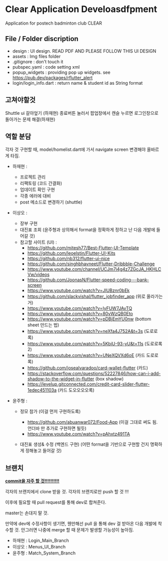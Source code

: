 # Clear Application Develoasdfpment

Application for postech badminton club CLEAR

## File / Folder discription

 - design : UI design. READ PDF AND PLEASE FOLLOW THIS UI DESIGN
 - assets : Img files folder
 - .gitignore : don't touch it
 - pubspec.yaml : code setting xml
 - popup_widgets : providing pop up widgets. see https://pub.dev/packages/rflutter_alert
 - login/login_info.dart : return name & student id as String format
 
## 고쳐야할것
 Shuttle ui 갈아엎기 (하재현)
 종료버튼 눌러서 팝업창에서 캔슬 누르면 로그인창으로 돌아가는 문제 해결(하재현)
 

## 역할 분담

각자 것 구현할 때, model/homelist.dart에 가서 navigate screen 변경해야 올바르게 타짐.

 - 하재현 :
    - 프로젝트 관리
    - 리팩토링 (코드 간결화)
    - 업데이트 확인 구현
    - 각종 에러에 대비
    - post 메소드로 변경하기 (shuttle)

 - 이상오 :
    - 장부 구현
    - 대진표 조회 (윤주형과 상의해서 format을 정확하게 정하고 난 다음 개발에 들어갈 것)
    - 참고할 사이트 (UI) : 
      - https://github.com/mitesh77/Best-Flutter-UI-Template
      - https://github.com/leoelstin/Flutter-UI-Kits
      - https://github.com/nb312/flutter-ui-nice
      - https://github.com/singhbhavneet/Flutter-Dribbble-Challenge
      - https://www.youtube.com/channel/UCJm7i4g4z7ZGcJA_HKHLCVw/videos
      - https://github.com/JoonasN/Flutter-speed-coding---bank-screen
      - https://www.youtube.com/watch?v=JIUBznr0bEk
      - https://github.com/slackvishal/flutter_jobfinder_app (위로 올라가는거)
      - https://www.youtube.com/watch?v=IyFUW7JAvTQ
      - https://www.youtube.com/watch?v=80vWzQB0Eto
      - https://www.youtube.com/watch?v=pDBjEmYU0nw (bottom sheet 만드는 법)
      - https://www.youtube.com/watch?v=neXfa4J752A&t=3s (도로로록)
      - https://www.youtube.com/watch?v=5KbiU-93-yU&t=11s (도로로록 2)
      - https://www.youtube.com/watch?v=UNeXQVXd6oE (카드 도로로록)
      - https://github.com/josealvaradoo/card-wallet-flutter (카드)
      - https://stackoverflow.com/questions/52227846/how-can-i-add-shadow-to-the-widget-in-flutter (box shadow)
      - https://levelup.gitconnected.com/credit-card-slider-flutter-1edec451103a (카드 도오오오오록)
     
        
 - 윤주형 :
    - 정모 참가 (이걸 먼저 구현하도록)
      - https://github.com/abuanwar072/Food-App (이걸 그대로 써도 됨. 언더바 만 추가로 구현하면 될듯)
      - https://www.youtube.com/watch?v=pAhxtz491TA
      
    - 대진표 생성& 수정 (백엔드 구현) (어떤 format을 기반으로 구현할 건지 명확하게 정해놓고 들어갈 것)

## 브랜치

<u>__commit을 자주 할 것!!!!!!!!!!__</u>

각자의 브랜치에서 clone 받을 것.
각자의 브랜치로만 push 할 것 !!!

이후에 필요할 때 pull request를 통해 dev로 합쳐준다.

master는 손대지 말 것.

만약에 dev에 수정사항이 생기면, 웬만해선 pull 을 통해 dev 걸 받아온 다음 개발에 착수할 것. 안그러면 나중에 merge 할 때 문제가 발생할 가능성이 높아짐.

 - 하재현 : Login_Main_Branch
 - 이상오 : Menus_UI_Branch
 - 윤주형 : Match_System_Branch
